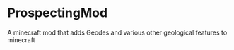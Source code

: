 # ProspectingMod
A minecraft mod that adds Geodes and various other geological features to minecraft
